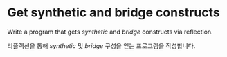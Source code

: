 # Get synthetic and bridge constructs

Write a program that gets _synthetic_ and _bridge_ constructs via reflection.

리플렉션을 통해 _synthetic_ 및 _bridge_ 구성을 얻는 프로그램을 작성합니다.
